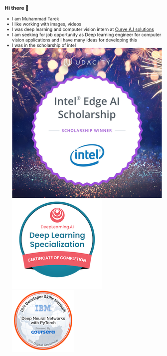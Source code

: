 ### Hi there 👋
- I am Muhammad Tarek
- I like working with images, videos 
- I was deep learning and computer vision intern at [Curve A.I solutions](https://curveaisolutions.com/)
- I am seeking for job opportunity as Deep learning engineer for computer vision applications and I have many ideas for developing this 
- I was in the scholarship of intel
 ![Intel Scholarship](Intel-Scholarship%2B2020%402x.jpg)
 ![Deep learning specialization badge from coursera](deep-learning-specialization.png) ![Deep Neural Networks with PyTorch badge from IBM](deep-neural-networks-with-pytorch.png)

